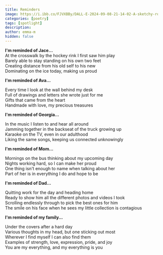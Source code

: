 ```yaml
---
title: Reminders
image: https://i.ibb.co/FJVXBBy/DALL-E-2024-09-08-21-14-02-A-sketchy-rough-watercolor-painting-that-reflects-the-heartfelt-tone-of-t.webp
categories: [poetry]
tags: [spotlight]
description:
author: emma-m
hidden: false
---
```


**I'm reminded of Jace…**  
At the crosswalk by the hockey rink I first saw him play  
Barely able to stay standing on his own two feet  
Creating distance from his old self to his new  
Dominating on the ice today, making us proud  

**I'm reminded of Ava…**

Every time I look at the wall behind my desk  
Full of drawings and letters she wrote just for me  
Gifts that came from the heart  
Handmade with love, my precious treasures  

**I'm reminded of Georgia…**

In the music I listen to and hear all around  
Jamming together in the backseat of the truck growing up  
Karaoke on the TV, even in our adulthood  
Liking the same songs, keeping us connected unknowingly  

**I'm reminded of Mom…**

Mornings on the bus thinking about my upcoming day  
Nights working hard, so I can make her proud  
One thing isn't enough to name when talking about her  
Part of her is in everything I do and hope to be  

**I'm reminded of Dad…**

Quitting work for the day and heading home  
Ready to show him all the different photos and videos I took  
Scrolling endlessly through to pick the best ones for him  
The smile on his face when he sees my little collection is contagious  

**I'm reminded of my family…**

Under the covers after a hard day  
Various thoughts in my head, but one sticking out most  
Wherever I find myself I can also find them  
Examples of strength, love, expression, pride, and joy  
You are my everything, and my everything is you
